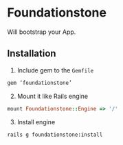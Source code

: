 # Foundationstone

Will bootstrap your App.

## Installation

1. Include gem to the `Gemfile`
```ruby
gem ‘foundationstone’
```
2. Mount it like Rails engine
```ruby
mount Foundationstone::Engine => '/'
```
3. Install engine
```
rails g foundationstone:install
```